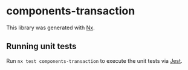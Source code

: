 # components-transaction

This library was generated with [Nx](https://nx.dev).

## Running unit tests

Run `nx test components-transaction` to execute the unit tests via [Jest](https://jestjs.io).
